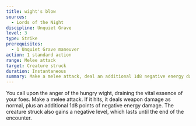 ```yaml
---
title: wight's blow
sources:
  - Lords of the Night
discipline: Unquiet Grave
level: 3
type: Strike
prerequisites:
  - 1 Unquiet Grave maneuver
action: 1 standard action
range: Melee attack
target: Creature struck
duration: Instantaneous
summary: Make a melee attack, deal an additional 1d8 negative energy damage and your victim gains a negative level.
---
```


You call upon the anger of the hungry wight, draining the vital essence of your foes. Make a melee attack. If it hits, it deals weapon damage as normal, plus an additional 1d8 points of negative energy damage. The creature struck also gains a negative level, which lasts until the end of the encounter.
